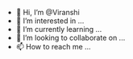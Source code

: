 - 👋 Hi, I’m @Viranshi
- 👀 I’m interested in ...
- 🌱 I’m currently learning ...
- 💞️ I’m looking to collaborate on ...
- 📫 How to reach me ...

<!---
Viranshi/Viranshi is a ✨ special ✨ repository because its `README.md` (this file) appears on your GitHub profile.
You can click the Preview link to take a look at your changes.
--->

